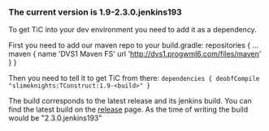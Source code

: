 ### The current version is 1.9-2.3.0.jenkins193

To get TiC into your dev environment you need to add it as a dependency.

First you need to add our maven repo to your build.gradle:
    repositories {
    ...
    maven {
        name 'DVS1 Maven FS'
        url 'http://dvs1.progwml6.com/files/maven'
    }
    }

Then you need to tell it to get TiC from there:
`dependencies {
    deobfCompile "slimeknights:TConstruct:1.9-<build>"
}`

The build corresponds to the latest release and its jenkins build. You can find the latest build on the [release](https://github.com/SlimeKnights/TinkersConstruct/releases) page. As the time of writing the build would be "2.3.0.jenkins193"